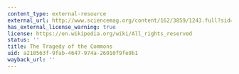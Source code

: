 ```yaml
---
content_type: external-resource
external_url: http://www.sciencemag.org/content/162/3859/1243.full?sid=42cf2863-b00b-411d-b68f-add3468db804
has_external_license_warning: true
license: https://en.wikipedia.org/wiki/All_rights_reserved
status: ''
title: The Tragedy of the Commons
uid: a210563f-9fab-4647-974a-26010f9fe9b1
wayback_url: ''
---
```

